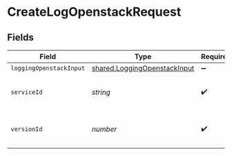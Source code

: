 # CreateLogOpenstackRequest


## Fields

| Field                                                                        | Type                                                                         | Required                                                                     | Description                                                                  | Example                                                                      |
| ---------------------------------------------------------------------------- | ---------------------------------------------------------------------------- | ---------------------------------------------------------------------------- | ---------------------------------------------------------------------------- | ---------------------------------------------------------------------------- |
| `loggingOpenstackInput`                                                      | [shared.LoggingOpenstackInput](../../models/shared/loggingopenstackinput.md) | :heavy_minus_sign:                                                           | N/A                                                                          |                                                                              |
| `serviceId`                                                                  | *string*                                                                     | :heavy_check_mark:                                                           | Alphanumeric string identifying the service.                                 | SU1Z0isxPaozGVKXdv0eY                                                        |
| `versionId`                                                                  | *number*                                                                     | :heavy_check_mark:                                                           | Integer identifying a service version.                                       | 1                                                                            |
